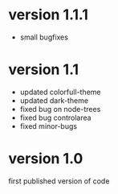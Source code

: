 # version 1.1.1
- small bugfixes

# version 1.1
- updated colorfull-theme
- updated dark-theme
- fixed bug on node-trees
- fixed bug controlarea
- fixed minor-bugs

# version 1.0

first published version of code
